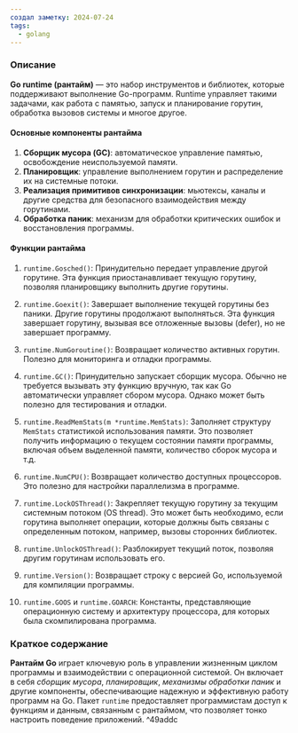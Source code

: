 ```yaml
---
создал заметку: 2024-07-24
tags:
  - golang
---
```

### Описание

**Go runtime (рантайм)** — это набор инструментов и библиотек, которые поддерживают выполнение Go-программ. Runtime управляет такими задачами, как работа с памятью, запуск и планирование горутин, обработка вызовов системы и многое другое.
#### Основные компоненты рантайма

1. **Сборщик мусора (GC)**: автоматическое управление памятью, освобождение неиспользуемой памяти.
2. **Планировщик**: управление выполнением горутин и распределение их на системные потоки.
3. **Реализация примитивов синхронизации**: мьютексы, каналы и другие средства для безопасного взаимодействия между горутинами.
4. **Обработка паник**: механизм для обработки критических ошибок и восстановления программы.
#### Функции рантайма

1. `runtime.Gosched()`:
	Принудительно передает управление другой горутине. Эта функция приостанавливает текущую горутину, позволяя планировщику выполнить другие горутины.

2. `runtime.Goexit()`:
	Завершает выполнение текущей горутины без паники. Другие горутины продолжают выполняться. Эта функция завершает горутину, вызывая все отложенные вызовы (defer), но не завершает программу.

3. `runtime.NumGoroutine()`:
	Возвращает количество активных горутин. Полезно для мониторинга и отладки программы.

4. `runtime.GC()`:
	Принудительно запускает сборщик мусора. Обычно не требуется вызывать эту функцию вручную, так как Go автоматически управляет сбором мусора. Однако может быть полезно для тестирования и отладки.

5. `runtime.ReadMemStats(m *runtime.MemStats)`:
	Заполняет структуру `MemStats` статистикой использования памяти. Это позволяет получить информацию о текущем состоянии памяти программы, включая объем выделенной памяти, количество сборок мусора и т.д.

6. `runtime.NumCPU()`:
	Возвращает количество доступных процессоров. Это полезно для настройки параллелизма в программе.

7. `runtime.LockOSThread()`:
	Закрепляет текущую горутину за текущим системным потоком (OS thread). Это может быть необходимо, если горутина выполняет операции, которые должны быть связаны с определенным потоком, например, вызовы сторонних библиотек.

8. `runtime.UnlockOSThread()`:
	Разблокирует текущий поток, позволяя другим горутинам использовать его.

9. `runtime.Version()`:
	Возвращает строку с версией Go, используемой для компиляции программы.

10. `runtime.GOOS` и `runtime.GOARCH`:
	Константы, представляющие операционную систему и архитектуру процессора, для которых была скомпилирована программа.
### Краткое содержание

**Рантайм Go** играет ключевую роль в управлении жизненным циклом программы и взаимодействии с операционной системой. Он включает в себя *сборщик мусора*, *планировщик*, *механизмы обработки паник* и другие компоненты, обеспечивающие надежную и эффективную работу программ на Go. Пакет `runtime` предоставляет программистам доступ к функциям и данным, связанным с рантаймом, что позволяет тонко настроить поведение приложений. ^49addc

